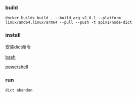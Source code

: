 ### build
```shell
docker buildx build . --build-arg v2.0.1 --platform linux/amd64,linux/arm64 --pull --push -t apiv1/node-dict
```

### install
安装dict命令

[bash](./node-dict.envrc)

[powershell](./node-dict.ps1)

### run
```shell
dict abandon
```